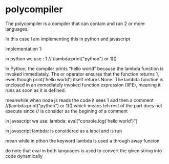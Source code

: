 # polycompiler

The polycompiler is a compiler that can contain and run 2 or more languages.

In this case I am implementing this in python and javascript

implementation 1:

in python we use :
1 // (lambda:print("python") or 1)()

In Python, the compiler prints “hello world” because the lambda function is invoked immediately. The or operator ensures that the function returns 1, even though print('hello world') itself returns None. The lambda function is enclosed in an immediately invoked function expression (IIFE), meaning it runs as soon as it is defined.

meanwhile when node js reads the code it sees 1 and then a comment //(lambda:print("python") or 1)() which means teh rest of the part does not execute since // is consider as the begining of a comment

in javascript we use:
lambda: eval("console.log('hello world')")

in javascript lambda: is considered as a label and is run

mean while in pthon the keyword lambda is used a through away funcion

do note that eval in both languages is used to convert the given string into code dynamically